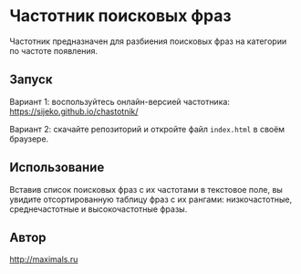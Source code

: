 # Частотник поисковых фраз

Частотник предназначен для разбиения поисковых фраз на категории по частоте появления.


## Запуск

Вариант 1: воспользуйтесь онлайн-версией частотника: https://sijeko.github.io/chastotnik/

Вариант 2: скачайте репозиторий и откройте файл `index.html` в своём браузере.


## Использование

Вставив список поисковых фраз с их частотами в текстовое поле, вы увидите отсортированную таблицу фраз с их рангами:
низкочастотные, среднечастотные и высокочастотные фразы.


## Автор

http://maximals.ru
